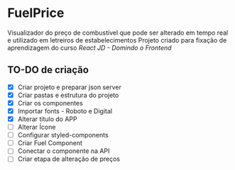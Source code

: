 # FuelPrice

Visualizador do preço de combustível que pode ser alterado em tempo real e utilizado em letreiros de estabelecimentos
Projeto criado para fixação de aprendizagem do curso _React JD - Domindo o Frontend_

## TO-DO de criação

- [x] Criar projeto e preparar json server
- [x] Criar pastas e estrutura do projeto
- [x] Criar os componentes
- [x] Importar fonts - Roboto e Digital
- [x] Alterar titulo do APP
- [ ] Alterar Ícone
- [ ] Configurar styled-components
- [ ] Criar Fuel Component
- [ ] Conectar o componente na API
- [ ] Criar etapa de alteração de preços
